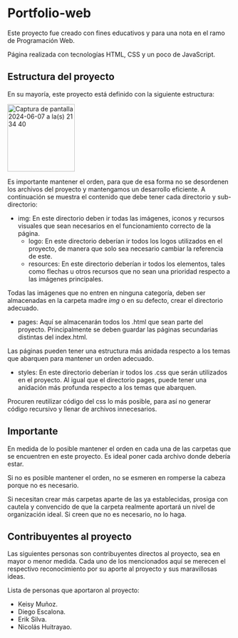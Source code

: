 # Portfolio-web

Este proyecto fue creado con fines educativos y para una nota en el ramo de Programación Web.

Página realizada con tecnologías HTML, CSS y un poco de JavaScript.

## Estructura del proyecto

En su mayoría, este proyecto está definido con la siguiente estructura:

<img width="151" alt="Captura de pantalla 2024-06-07 a la(s) 21 34 40" src="https://github.com/nicoosk/portfolio-web/assets/146401416/091177df-d40e-4d85-8b03-b04c69ce8cb9">


Es importante mantener el orden, para que de esa forma no se desordenen los archivos del proyecto y mantengamos un desarrollo eficiente. A continuación se muestra el contenido que debe tener cada directorio y sub-directorio:

- img: En este directorio deben ir todas las imágenes, iconos y recursos visuales que sean necesarios en el funcionamiento correcto de la página.
    - logo: En este directorio deberían ir todos los logos utilizados en el proyecto, de manera que solo sea necesario cambiar la referencia de este.
    - resources: En este directorio deberían ir todos los elementos, tales como flechas u otros recursos que no sean una prioridad respecto a las imágenes principales.

Todas las imágenes que no entren en ninguna categoría, deben ser almacenadas en la carpeta madre *img* o en su defecto, crear el directorio adecuado.

- pages: Aquí se almacenarán todos los .html que sean parte del proyecto. Principalmente se deben guardar las páginas secundarias distintas del index.html.

Las páginas pueden tener una estructura más anidada respecto a los temas que abarquen para mantener un orden adecuado.

- styles: En este directorio deberían ir todos los .css que serán utilizados en el proyecto. Al igual que el directorio pages, puede tener una anidación más profunda respecto a los temas que abarquen.

Procuren reutilizar código del css lo más posible, para así no generar código recursivo y llenar de archivos innecesarios.

## Importante
En medida de lo posible mantener el orden en cada una de las carpetas que se encuentren en este proyecto. Es ideal poner cada archivo donde debería estar. 

Si no es posible mantener el orden, no se esmeren en romperse la cabeza porque no es necesario.

Si necesitan crear más carpetas aparte de las ya establecidas, prosiga con cautela y convencido de que la carpeta realmente aportará un nivel de organización ideal. Si creen que no es necesario, no lo haga.

## Contribuyentes al proyecto
Las siguientes personas son contribuyentes directos al proyecto, sea en mayor o menor medida. Cada uno de los mencionados aquí se merecen el respectivo reconocimiento por su aporte al proyecto y sus maravillosas ideas.

Lista de personas que aportaron al proyecto:
- Keisy Muñoz.
- Diego Escalona.
- Erik Silva.
- Nicolás Huitrayao.
